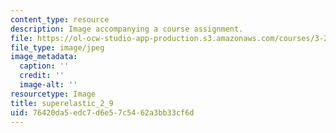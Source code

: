 ```yaml
---
content_type: resource
description: Image accompanying a course assignment.
file: https://ol-ocw-studio-app-production.s3.amazonaws.com/courses/3-22-mechanical-behavior-of-materials-spring-2008/76420da5edc7d6e57c5462a3bb33cf6d_superelastic_2_9.jpg
file_type: image/jpeg
image_metadata:
  caption: ''
  credit: ''
  image-alt: ''
resourcetype: Image
title: superelastic_2_9
uid: 76420da5-edc7-d6e5-7c54-62a3bb33cf6d
---
```


